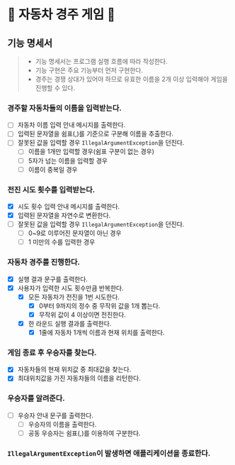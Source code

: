 # 🚗 자동차 경주 게임 🏁

## 기능 명세서

> - 기능 명세서는 프로그램 실행 흐름에 따라 작성한다.
> - 기능 구현은 주요 기능부터 먼저 구현한다.
> - 경주는 경쟁 상대가 있어야 하므로 유효한 이름을 2개 이상 입력해야 게임을 진행할 수 있다.

### 경주할 자동차들의 이름을 입력받는다.

- [ ] 자동차 이름 입력 안내 메시지를 출력한다.
- [ ] 입력된 문자열을 쉼표(,)를 기준으로 구분해 이름을 추출한다.
- [ ] 잘못된 값을 입력할 경우 `IllegalArgumentException`을 던진다.
    - [ ] 이름을 1개만 입력할 경우(쉼표 구분이 없는 경우)
    - [ ] 5자가 넘는 이름을 입력할 경우
    - [ ] 이름이 중복일 경우
    
### 전진 시도 횟수를 입력받는다.

- [X] 시도 횟수 입력 안내 메시지를 출력한다.
- [X] 입력된 문자열을 자연수로 변환한다.
- [ ] 잘못된 값을 입력할 경우 `IllegalArgumentException`을 던진다.
    - [ ] 0~9로 이루어진 문자열이 아닌 경우
    - [ ] 1 미만의 수를 입력한 경우

### 자동차 경주를 진행한다.

- [X] 실행 결과 문구를 출력한다.
- [X] 사용자가 입력한 시도 횟수만큼 반복한다.
    - [X] 모든 자동차가 전진을 1번 시도한다.
        - [X] 0부터 9까지의 정수 중 무작위 값을 1개 뽑는다.
        - [X] 무작위 값이 4 이상이면 전진한다.
    - [X] 한 라운드 실행 결과를 출력한다.
        - [X] 1줄에 자동차 1개씩 이름과 현재 위치를 출력한다.

### 게임 종료 후 우승자를 찾는다.

- [X] 자동차들의 현재 위치값 중 최대값을 찾는다.
- [X] 최대위치값을 가진 자동차들의 이름을 리턴한다.

### 우승자를 알려준다.

- [ ] 우승자 안내 문구를 출력한다.
    - [ ] 우승자의 이름을 출력한다.
    - [ ] 공동 우승자는 쉼표(,)를 이용하여 구분한다.

### `IllegalArgumentException`이 발생하면 애플리케이션을 종료한다.